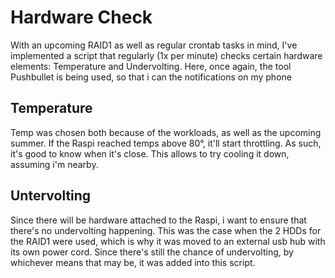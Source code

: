 # Hardware Check
With an upcoming RAID1 as well as regular crontab tasks in mind, I've implemented a script that regularly (1x per minute) checks certain hardware elements: Temperature and Undervolting.
Here, once again, the tool Pushbullet is being used, so that i can the notifications on my phone

## Temperature
Temp was chosen both because of the workloads, as well as the upcoming summer. If the Raspi reached temps above 80°, it'll start throttling. As such, it's good to know when it's close. This allows to try cooling it down, assuming i'm nearby.

## Untervolting
Since there will be hardware attached to the Raspi, i want to ensure that there's no undervolting happening. This was the case when the 2 HDDs for the RAID1 were used, which is why it was moved to an external usb hub with its own power cord.
Since there's still the chance of undervolting, by whichever means that may be, it was added into this script.
